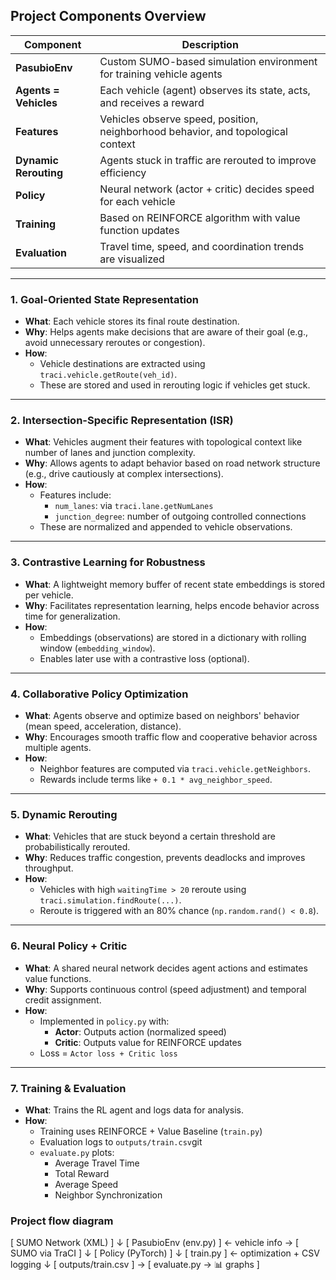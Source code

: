 ##  Project Components Overview

| Component           | Description                                                                 |
|---------------------|-----------------------------------------------------------------------------|
| **PasubioEnv**    | Custom SUMO-based simulation environment for training vehicle agents       |
| **Agents = Vehicles** | Each vehicle (agent) observes its state, acts, and receives a reward        |
| **Features**         | Vehicles observe speed, position, neighborhood behavior, and topological context |
| **Dynamic Rerouting**| Agents stuck in traffic are rerouted to improve efficiency                |
| **Policy**            | Neural network (actor + critic) decides speed for each vehicle            |
| **Training**          | Based on REINFORCE algorithm with value function updates                  |
| **Evaluation**        | Travel time, speed, and coordination trends are visualized                |

---

### 1. **Goal-Oriented State Representation**
- **What**: Each vehicle stores its final route destination.
- **Why**: Helps agents make decisions that are aware of their goal (e.g., avoid unnecessary reroutes or congestion).
- **How**: 
  - Vehicle destinations are extracted using `traci.vehicle.getRoute(veh_id)`.
  - These are stored and used in rerouting logic if vehicles get stuck.

---

### 2. **Intersection-Specific Representation (ISR)**
- **What**: Vehicles augment their features with topological context like number of lanes and junction complexity.
- **Why**: Allows agents to adapt behavior based on road network structure (e.g., drive cautiously at complex intersections).
- **How**: 
  - Features include:
    - `num_lanes`: via `traci.lane.getNumLanes`
    - `junction_degree`: number of outgoing controlled connections
  - These are normalized and appended to vehicle observations.

---

### 3. **Contrastive Learning for Robustness**
- **What**: A lightweight memory buffer of recent state embeddings is stored per vehicle.
- **Why**: Facilitates representation learning, helps encode behavior across time for generalization.
- **How**: 
  - Embeddings (observations) are stored in a dictionary with rolling window (`embedding_window`).
  - Enables later use with a contrastive loss (optional).

---

### 4. **Collaborative Policy Optimization**
- **What**: Agents observe and optimize based on neighbors' behavior (mean speed, acceleration, distance).
- **Why**: Encourages smooth traffic flow and cooperative behavior across multiple agents.
- **How**: 
  - Neighbor features are computed via `traci.vehicle.getNeighbors`.
  - Rewards include terms like `+ 0.1 * avg_neighbor_speed`.

---

### 5. **Dynamic Rerouting**
- **What**: Vehicles that are stuck beyond a certain threshold are probabilistically rerouted.
- **Why**: Reduces traffic congestion, prevents deadlocks and improves throughput.
- **How**: 
  - Vehicles with high `waitingTime > 20` reroute using `traci.simulation.findRoute(...)`.
  - Reroute is triggered with an 80% chance (`np.random.rand() < 0.8`).

---

### 6. **Neural Policy + Critic**
- **What**: A shared neural network decides agent actions and estimates value functions.
- **Why**: Supports continuous control (speed adjustment) and temporal credit assignment.
- **How**: 
  - Implemented in `policy.py` with:
    - **Actor**: Outputs action (normalized speed)
    - **Critic**: Outputs value for REINFORCE updates
  - Loss = `Actor loss + Critic loss`

---

### 7. **Training & Evaluation**
- **What**: Trains the RL agent and logs data for analysis.
- **How**:
  - Training uses REINFORCE + Value Baseline (`train.py`)
  - Evaluation logs to `outputs/train.csv`git 
  - `evaluate.py` plots:
    - Average Travel Time
    - Total Reward
    - Average Speed
    - Neighbor Synchronization


### Project flow diagram
[ SUMO Network (XML) ]
        ↓
[ PasubioEnv (env.py) ] ← vehicle info → [ SUMO via TraCI ]
        ↓
[ Policy (PyTorch) ]
        ↓
[ train.py ] ← optimization + CSV logging
        ↓
[ outputs/train.csv ] → [ evaluate.py → 📊 graphs ]
